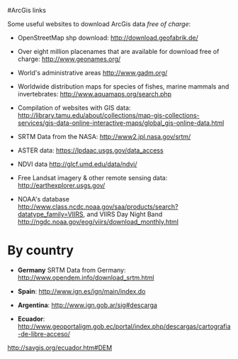 #ArcGis links

Some useful websites to download ArcGis data <i>free of charge</i>:

* OpenStreetMap shp download: http://download.geofabrik.de/

* Over eight million placenames that are available for download free of charge: http://www.geonames.org/

* World's administrative areas http://www.gadm.org/

* Worldwide distribution maps for species of fishes, marine mammals and invertebrates: http://www.aquamaps.org/search.php

* Compilation of websites with GIS data: http://library.tamu.edu/about/collections/map-gis-collections-services/gis-data-online-interactive-maps/global_gis-online-data.html

* SRTM Data from the NASA: http://www2.jpl.nasa.gov/srtm/

* ASTER data: https://lpdaac.usgs.gov/data_access

* NDVI data http://glcf.umd.edu/data/ndvi/

* Free Landsat imagery & other remote sensing data: http://earthexplorer.usgs.gov/

* NOAA's database http://www.class.ncdc.noaa.gov/saa/products/search?datatype_family=VIIRS, and VIIRS Day Night Band http://ngdc.noaa.gov/eog/viirs/download_monthly.html 

# By country

* <b>Germany</b> SRTM Data from Germany: http://www.opendem.info/download_srtm.html

* <b>Spain</b>: http://www.ign.es/ign/main/index.do

* <b>Argentina</b>: http://www.ign.gob.ar/sig#descarga

* <b>Ecuador</b>: http://www.geoportaligm.gob.ec/portal/index.php/descargas/cartografia-de-libre-acceso/

http://savgis.org/ecuador.htm#DEM
